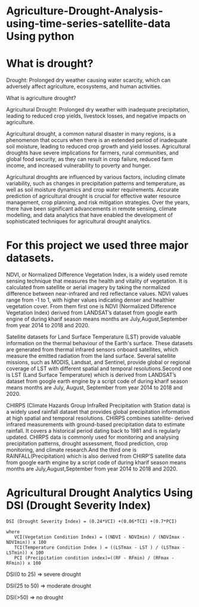 # Agriculture-Drought-Analysis-using-time-series-satellite-data Using python

# What is drought?

Drought: Prolonged dry weather causing water scarcity, which can adversely affect agriculture, ecosystems, and human activities.

What is agriculture drought?

  Agricultural Drought: Prolonged dry weather with inadequate precipitation, leading to reduced crop yields, livestock losses, and negative impacts on agriculture.
  
  
  Agricultural drought, a common natural disaster in many regions, is a phenomenon that occurs when there is an extended period of inadequate soil moisture, leading to reduced crop growth and yield losses. Agricultural droughts have severe implications for farmers, rural communities, and global food security, as they can result in crop failure, reduced farm income, and increased vulnerability to poverty and hunger.
  
  
  Agricultural droughts are influenced by various factors, including climate variability, such as changes in precipitation patterns and temperature, as well as soil moisture dynamics and crop water requirements. Accurate prediction of agricultural drought is crucial for effective water resource management, crop planning, and risk mitigation strategies. Over the years, there have been significant advancements in remote sensing, climate modelling, and data analytics that have enabled the development of sophisticated techniques for agricultural drought analytics.

# For this project we used three major datasets.

NDVI, or Normalized Difference Vegetation Index, is a widely used remote sensing technique that measures the health and vitality of vegetation. It is calculated from satellite or aerial imagery by taking the normalized difference between near-infrared and red reflectance values. NDVI values range from -1 to 1, with higher values indicating denser and healthier vegetation cover. From them first one is NDVI (Normalized Difference Vegetation Index) derived from LANDSAT’s dataset from google earth engine of during kharif season means months are July,August,September from year 2014 to 2018 and 2020.


Satellite datasets for Land Surface Temperature (LST) provide valuable information on the thermal behaviour of the Earth's surface. These datasets are generated from thermal infrared sensors onboard satellites, which measure the emitted radiation from the land surface. Several satellite missions, such as MODIS, Landsat, and Sentinel, provide global or regional coverage of LST with different spatial and temporal resolutions.Second one is LST (Land Surface Temperature) which is derived from LANDSAT’s dataset from google earth engine by a script code of during kharif season means months are July, August, September from year 2014 to 2018 and 2020.


CHIRPS (Climate Hazards Group InfraRed Precipitation with Station data) is a widely used rainfall dataset that provides global precipitation information at high spatial and temporal resolutions. CHIRPS combines satellite- derived infrared measurements with ground-based precipitation data to estimate rainfall. It covers a historical period dating back to 1981 and is regularly updated. CHIRPS data is commonly used for monitoring and analysing precipitation patterns, drought assessment, flood prediction, crop monitoring, and climate research.And the third one is RAINFALL(Precipitation) which is also derived from CHIRP’S satellite data from google earth engine by a script code of during kharif season means months are July,August,September from year 2014 to 2018 and 2020.

#  Agricultural Drought Analytics Using DSI (Drought Severity Index) 
    DSI (Drought Severity Index) = (0.24*VCI) +(0.06*TCI) +(0.7*PCI)

    where
       VCI(Vegetation Condition Index) = ((NDVI - NDVImin) / (NDVImax - NDVImin)) x 100
       TCI(Temperature Condition Index ) = ((LSTmax - LST ) / (LSTmax - LSTmin)) x 100
       PCI (Precipitation condition index)=((RF - RFmin) / (RFmax - RFmin)) x 100
       
DSI(0 to 25) => severe drought 

DSI(25 to 50) => moderate drought 

DSI(>50) => no drought

